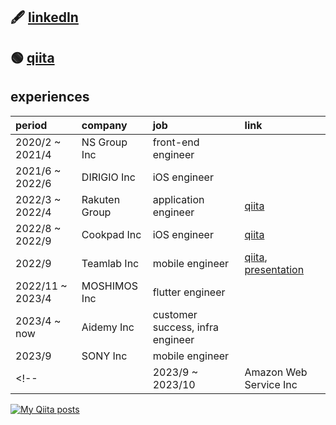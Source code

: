

<!-- ## URL -->

<!-- - [Qiita ](https://qiita.com/miyakooti)[![My Qiita posts](https://qiita-badge.apiapi.app/s/miyakooti/posts.svg)](http://qiita.com/miyakooti) -->
<!-- - [Portfolio site](https://miyakooti.github.io/kousuke_portofolio/)
 -->

## 🖋️ [linkedIn](https://www.linkedin.com/in/maru087a65253/)

## 🟢 [qiita](https://qiita.com/miyakooti)

## experiences

| period | company | job | link |
|:-----------|:------------|:------------|:------------|
| 2020/2 ~ 2021/4 | NS Group Inc| front-end engineer| |
| 2021/6 ~ 2022/6 | DIRIGIO Inc| iOS engineer| |
| 2022/3 ~ 2022/4 | Rakuten Group| application engineer| [qiita](https://qiita.com/miyakooti/private/e01e19092d1034539429) |
| 2022/8 ~ 2022/9 | Cookpad Inc| iOS engineer| [qiita](https://qiita.com/miyakooti/private/95d3f815da897a71bf61) |
| 2022/9 | Teamlab Inc| mobile engineer| [qiita](https://qiita.com/miyakooti/private/42b70aaf9c7cd473314e), [presentation](https://drive.google.com/file/d/1YOW9m5tNqCdteA4rgm9QtqODRynIg9sd/view?usp=sharing) |
| 2022/11 ~ 2023/4| MOSHIMOS Inc| flutter engineer |
| 2023/4 ~ now | Aidemy Inc | customer success, infra engineer |
| 2023/9 | SONY Inc | mobile engineer |
<!--|| 2023/9 ~ 2023/10 | Amazon Web Service Inc | Cloud Engineer | -->

<!--| 2023/8 | Accenture Inc| consultant  | -->


<!-- | 2023/12 | NRI | DX engineer |

<!-- | 2025/4 ~ 【FULL TIME】 | Amazon Web Service Inc| Cloud Support Engineer | -->



[![My Qiita posts](https://qiita-badge.apiapi.app/s/miyakooti/posts.svg)](http://qiita.com/miyakooti)



<!-- ## Doing
- GUI Architecture(MVVM)




## Scheduled

- flutter
- Redux
- Rx
- golang
- swiftGen
- swiftlint
- clean architecture
- 

## Done
- GUI Architecture(MVP)
 -->
